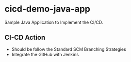 # cicd-demo-java-app
Sample Java Application to Implement the CI/CD.

## CI-CD Action

* Should be follow the Standard SCM Branching Strategies
* Integrate the GitHub with Jenkins
